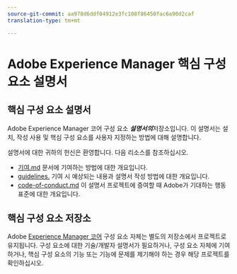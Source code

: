 ```yaml
---
source-git-commit: aa978d6ddf04912e3fc108f86450fac6a90d2caf
translation-type: tm+mt

---
```

# Adobe Experience Manager 핵심 구성 요소 설명서

## 핵심 구성 요소 설명서

Adobe Experience Manager 코어 구성 요소 ***설명서의***&#x200B;저장소입니다. 이 설명서는 설치, 작성 사용 및 핵심 구성 요소를 사용자 지정하는 방법에 대해 설명합니다.

설명서에 대한 귀하의 헌신은 환영합니다. 다음 리소스를 참조하십시오.

* [기여.md](contributing.md) 문서에 기여하는 방법에 대한 개요입니다.
* [guidelines.](guidelines.md) 기여 시 예상되는 내용과 설명서 작성 방법에 대한 개요입니다.
* [code-of-conduct.md](code-of-conduct.md) 이 설명서 프로젝트에 증여할 때 Adobe가 기대하는 행동 표준에 대한 개요입니다.

## 핵심 구성 요소 저장소

Adobe [Experience Manager 코어](https://github.com/adobe/aem-core-wcm-components) 구성 요소 자체는 별도의 저장소에서 프로젝트로 유지됩니다. 구성 요소에 대한 기술/개발자 설명서가 필요하거나, 구성 요소 자체에 기여하거나, 핵심 구성 요소의 기능 또는 기능에 문제를 제기해야 하는 경우 해당 프로젝트를 확인하십시오.
